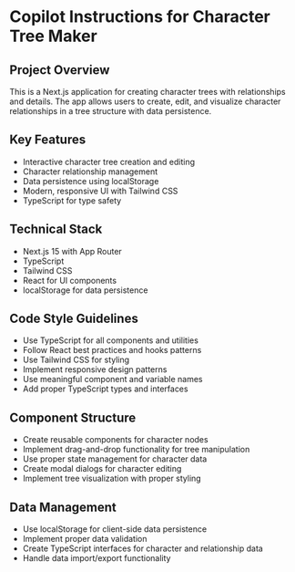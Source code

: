# Copilot Instructions for Character Tree Maker

<!-- Use this file to provide workspace-specific custom instructions to Copilot. For more details, visit https://code.visualstudio.com/docs/copilot/copilot-customization#_use-a-githubcopilotinstructionsmd-file -->

## Project Overview
This is a Next.js application for creating character trees with relationships and details. The app allows users to create, edit, and visualize character relationships in a tree structure with data persistence.

## Key Features
- Interactive character tree creation and editing
- Character relationship management
- Data persistence using localStorage
- Modern, responsive UI with Tailwind CSS
- TypeScript for type safety

## Technical Stack
- Next.js 15 with App Router
- TypeScript
- Tailwind CSS
- React for UI components
- localStorage for data persistence

## Code Style Guidelines
- Use TypeScript for all components and utilities
- Follow React best practices and hooks patterns
- Use Tailwind CSS for styling
- Implement responsive design patterns
- Use meaningful component and variable names
- Add proper TypeScript types and interfaces

## Component Structure
- Create reusable components for character nodes
- Implement drag-and-drop functionality for tree manipulation
- Use proper state management for character data
- Create modal dialogs for character editing
- Implement tree visualization with proper styling

## Data Management
- Use localStorage for client-side data persistence
- Implement proper data validation
- Create TypeScript interfaces for character and relationship data
- Handle data import/export functionality
